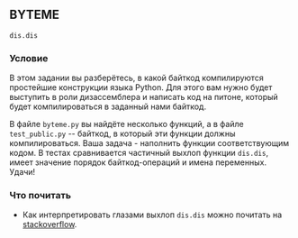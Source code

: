 ## BYTEME

`dis.dis`

### Условие

В этом задании вы разберётесь, в какой байткод компилируются простейшие конструкции языка Python.
Для этого вам нужно будет выступить в роли дизассемблера и написать код на питоне, который будет компилироваться в заданный нами байткод.

В файле `byteme.py` вы найдёте несколько функций, а в файле `test_public.py` -- байткод, в который эти функции должны компилироваться.
Ваша задача - наполнить функции соответствующим кодом. 
В тестах сравнивается частичный выхлоп функции `dis.dis`, имеет значение порядок байткод-операций и имена переменных. Удачи!

### Что почитать

* Как интерпретировать глазами выхлоп `dis.dis` можно почитать на [stackoverflow](https://stackoverflow.com/a/47529318/1115624).

